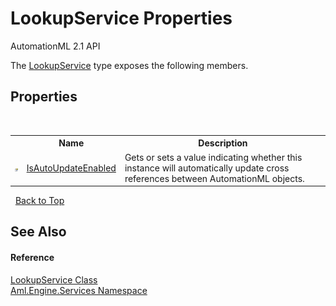 # LookupService Properties
AutomationML 2.1 API 

The <a href="T_Aml_Engine_Services_LookupService">LookupService</a> type exposes the following members.


## Properties
&nbsp;<table><tr><th></th><th>Name</th><th>Description</th></tr><tr><td>![Public property](media/pubproperty.gif "Public property")</td><td><a href="P_Aml_Engine_Services_LookupService_IsAutoUpdateEnabled">IsAutoUpdateEnabled</a></td><td>
Gets or sets a value indicating whether this instance will automatically update cross references between AutomationML objects.</td></tr></table>&nbsp;
<a href="#lookupservice-properties">Back to Top</a>

## See Also


#### Reference
<a href="T_Aml_Engine_Services_LookupService">LookupService Class</a><br /><a href="N_Aml_Engine_Services">Aml.Engine.Services Namespace</a><br />